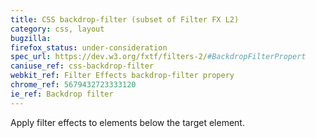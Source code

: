 ```yaml
---
title: CSS backdrop-filter (subset of Filter FX L2) 
category: css, layout
bugzilla:
firefox_status: under-consideration 
spec_url: https://dev.w3.org/fxtf/filters-2/#BackdropFilterPropert
caniuse_ref: css-backdrop-filter
webkit_ref: Filter Effects backdrop-filter propery
chrome_ref: 5679432723333120
ie_ref: Backdrop filter
---
```


Apply filter effects to elements below the target element.
